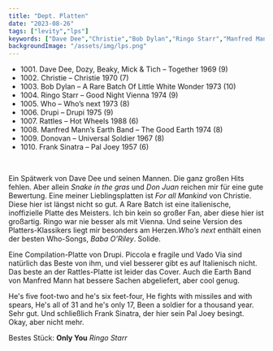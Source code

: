 ```yaml
---
title: "Dept. Platten"
date: "2023-08-26"
tags: ["levity","lps"]
keywords: ["Dave Dee","Christie","Bob Dylan","Ringo Starr","Manfred Mann","Donovan","Who","Frank Sinatra"]
backgroundImage: "/assets/img/lps.png"
---
```


<ul class="no-bullets">
<li>1001. Dave Dee, Dozy, Beaky, Mick & Tich – Together 1969 (9)</li>
<li>1002. Christie – Christie 1970 (7)</li>
<li>1003. Bob Dylan – A Rare Batch Of Little White Wonder 1973 (10)</li>
<li>1004. Ringo Starr – Good Night Vienna 1974 (9)</li>
<li>1005. Who –  Who’s next 1973 (8)</li>
<li>1006. Drupi – Drupi 1975 (9)</li>
<li>1007. Rattles – Hot Wheels 1988 (6)</li>
<li>1008. Manfred Mann’s Earth Band – The Good Earth 1974 (8)</li>
<li>1009. Donovan – Universal Soldier 1967 (8)</li>
<li>1010. Frank Sinatra – Pal Joey 1957 (6)</li>
</ul>
</br>

Ein Spätwerk von Dave Dee und seinen Mannen. Die ganz großen Hits fehlen. Aber allein *Snake in the gras* und *Don Juan* reichen mir für eine gute Bewertung. Eine meiner Lieblingsplatten ist *For all Mankind* von Christie. Diese hier ist längst nicht so gut. A Rare Batch ist eine italienische, inoffizielle Platte des Meisters. Ich bin kein so großer Fan, aber diese hier ist großartig. Ringo war nie besser als mit Vienna. Und seine Version des Platters-Klassikers liegt mir besonders am Herzen.*Who’s next* enthält einen der besten Who-Songs, *Baba O’Riley*. Solide.

Eine Compilation-Platte von Drupi. Piccola e fragile und Vado Via sind natürlich das Beste von ihm, und viel besserer gibt es auf Italienisch nicht. Das beste an der Rattles-Platte ist leider das Cover. Auch die Earth Band von Manfred Mann hat bessere Sachen abgeliefert, aber cool genug. 

He's five foot-two and he's six feet-four, He fights with missiles and with spears, He's all of 31 and he's only 17, Been a soldier for a thousand year. Sehr gut. Und schließlich Frank Sinatra, der hier sein Pal Joey besingt. Okay, aber nicht mehr.

Bestes Stück: **Only You** *Ringo Starr*